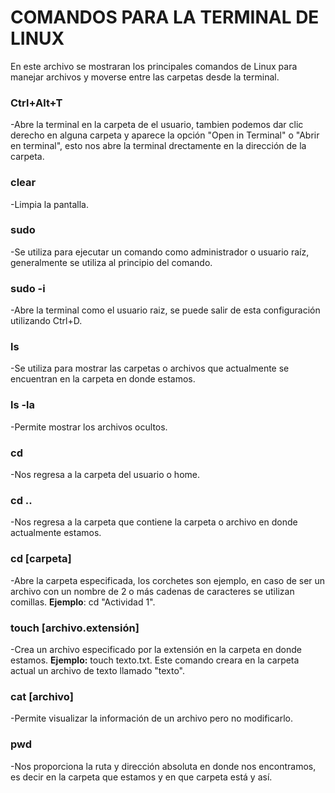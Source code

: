 # **COMANDOS PARA LA TERMINAL DE LINUX**

En este archivo se mostraran los principales comandos de Linux para manejar archivos y 
moverse entre las carpetas desde la terminal.


### Ctrl+Alt+T 
-Abre la terminal en la carpeta de el usuario, tambien podemos dar clic derecho en
alguna carpeta y aparece la opción "Open in Terminal" o "Abrir en terminal", esto nos abre la 
terminal drectamente en la dirección de la carpeta.

### clear 
-Limpia la pantalla.

### sudo 
-Se utiliza para ejecutar un comando como administrador o usuario raíz, generalmente se utiliza al principio del comando.

### sudo -i 
-Abre la terminal como el usuario raiz, se puede salir de esta configuración utilizando Ctrl+D.

### ls 
-Se utiliza para mostrar las carpetas o archivos que actualmente se encuentran en la carpeta en donde estamos.

### ls -la 
-Permite mostrar los archivos ocultos.

### cd 
-Nos regresa a la carpeta del usuario o home.

### cd .. 
-Nos regresa a la carpeta que contiene la carpeta o archivo en donde actualmente estamos.

### cd [carpeta] 
-Abre la carpeta especificada, los corchetes son ejemplo, en caso de ser un archivo con un nombre de 2 o más cadenas
de caracteres se utilizan comillas. **Ejemplo**: cd "Actividad 1".
 
### touch [archivo.extensión] 
-Crea un archivo especificado por la extensión en la carpeta en donde estamos. **Ejemplo:** touch texto.txt. 
Este comando creara en la carpeta actual un archivo de texto llamado "texto".

### cat [archivo] 
-Permite visualizar la información de un archivo pero no modificarlo.

### pwd 
-Nos proporciona la ruta  y dirección absoluta en donde nos encontramos, es decir en la carpeta que estamos y en que carpeta está y así.


